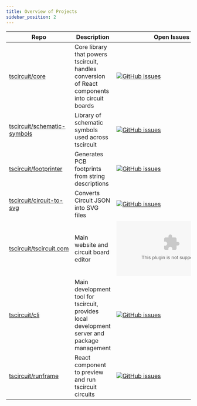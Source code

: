 ```yaml
---
title: Overview of Projects
sidebar_position: 2
---
```


| Repo                                                                          | Description                                                                                    | Open Issues                                                                                                                                 |
| ----------------------------------------------------------------------------- | ---------------------------------------------------------------------------------------------- | ------------------------------------------------------------------------------------------------------------------------------------------- |
| [tscircuit/core](https://github.com/tscircuit/core)                           | Core library that powers tscircuit, handles conversion of React components into circuit boards | [![GitHub issues](https://img.shields.io/github/issues/tscircuit/core)](https://github.com/tscircuit/core/issues)                           |
| [tscircuit/schematic-symbols](https://github.com/tscircuit/schematic-symbols) | Library of schematic symbols used across tscircuit                                             | [![GitHub issues](https://img.shields.io/github/issues/tscircuit/schematic-symbols)](https://github.com/tscircuit/schematic-symbols/issues) |
| [tscircuit/footprinter](https://github.com/tscircuit/footprinter)             | Generates PCB footprints from string descriptions                                              | [![GitHub issues](https://img.shields.io/github/issues/tscircuit/footprinter)](https://github.com/tscircuit/footprinter/issues)             |
| [tscircuit/circuit-to-svg](https://github.com/tscircuit/circuit-to-svg)       | Converts Circuit JSON into SVG files                                                           | [![GitHub issues](https://img.shields.io/github/issues/tscircuit/circuit-to-svg)](https://github.com/tscircuit/circuit-to-svg/issues)       |
| [tscircuit/tscircuit.com](https://github.com/tscircuit/tscircuit.com)         | Main website and circuit board editor                                                          | [![GitHub issues](https://img.shields.io/github/issues/tscircuit/tscircuit.com)](https://github.com/tscircuit/tscircuit.com/issues)         |
| [tscircuit/cli](https://github.com/tscircuit/cli)                             | Main development tool for tscircuit, provides local development server and package management  | [![GitHub issues](https://img.shields.io/github/issues/tscircuit/cli)](https://github.com/tscircuit/cli/issues)                             |
| [tscircuit/runframe](https://github.com/tscircuit/runframe)                   | React component to preview and run tscircuit circuits                                          | [![GitHub issues](https://img.shields.io/github/issues/tscircuit/runframe)](https://github.com/tscircuit/runframe/issues)                   |
